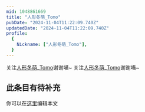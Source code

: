 ```yaml
---
mid: 1048861669
title: "人形冬萌_Tomo"
pubDate: "2024-11-04T11:22:09.740Z"
updatedDate: "2024-11-04T11:22:09.740Z"
profile:
  {
    Nickname: ["人形冬萌_Tomo"],
  }
---
```


关注[人形冬萌_Tomo](https://space.bilibili.com/1048861669)谢谢喵~ 关注[人形冬萌_Tomo](https://space.bilibili.com/1048861669)谢谢喵~

## 此条目有待补充
你可以在[这里](https://github.com/Yuhanawa/VTuber.ICU/edit/master/src/content/v/人形冬萌_Tomo/index.md)编辑本文
